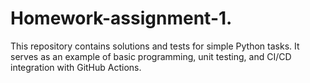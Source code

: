 # Homework-assignment-1.
This repository contains solutions and tests for simple Python tasks. It serves as an example of basic programming, unit testing, and CI/CD integration with GitHub Actions.
